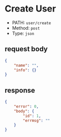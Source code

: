 # Create User

* PATH: `user/create`
* Method: `post`
* Type: `json`

## request body

```json
{
    "name": "",
    "info": {}
}
```

## response

```json
{
    "error": 0,
    "body": {
        "id": 1,
        "errmsg": ""
    }
}
```